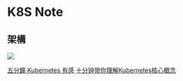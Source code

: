 K8S Note
=======


架構
----------

![](http://omerio.com/wp-content/uploads/2015/12/kubernetes_cluster.png)

[五分鐘 Kubernetes 有感](https://medium.com/@evenchange4/%E4%BA%94%E5%88%86%E9%90%98-kubernetes-%E6%9C%89%E6%84%9F-e51f093cb10b)
[十分钟带你理解Kubernetes核心概念](http://dockone.io/article/932)
